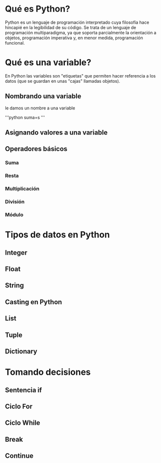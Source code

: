 # Qué es Python?
Python es un lenguaje de programación interpretado cuya filosofía hace hincapié en la legibilidad de su código.​ Se trata de un lenguaje de programación multiparadigma, ya que soporta parcialmente la orientación a objetos, programación imperativa y, en menor medida, programación funcional.


# Qué es una variable?
En Python las variables son "etiquetas" que permiten hacer referencia a los datos (que se guardan en unas "cajas" llamadas objetos).

## Nombrando una variable
le damos un nombre a una variable 

'''python
suma=s 
'''




## Asignando valores a una variable

## Operadores básicos

### Suma

### Resta

### Multiplicación

### División

### Módulo

# Tipos de datos en Python

## Integer

## Float

## String

## Casting en Python

## List

## Tuple

## Dictionary

# Tomando decisiones

## Sentencia if

## Ciclo For

## Ciclo While

## Break

## Continue
